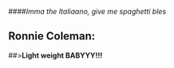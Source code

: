 ####*Imma the Italiaano, give me spaghetti bles*

## Ronnie Coleman:
##>**Light weight BABYYY!!!**

<addr>
